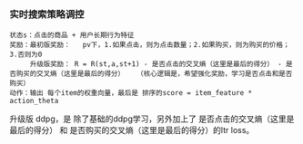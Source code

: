 ### 实时搜索策略调控
    状态s：点击的商品 + 用户长期行为特征
    奖励：最初版奖励：   pv下，1.如果点击，则为点击数量；2.如果购买，则为购买的价格；3.否则为0 
         升级版奖励： R = R(st,a,st+1) - 是否点击的交叉熵（这里是最后的得分） - 是否购买的交叉熵（这里是最后的得分）   （核心逻辑是，希望强化奖励，学习是否点击和是否购买）
    动作：输出 每个item的权重向量，最后是 排序的score = item_feature * action_theta


 升级版 ddpg，是 除了基础的ddpg学习，另外加上了 是否点击的交叉熵（这里是最后的得分） 和 是否购买的交叉熵（这里是最后的得分）的ltr loss。
